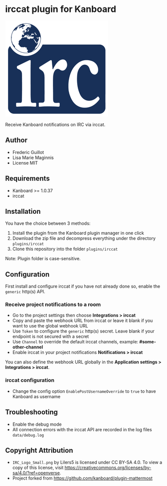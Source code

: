 irccat plugin for Kanboard
==============================

![IRC](https://raw.githubusercontent.com/e-lisa/plugin-irccat/refs/heads/main/IRC_Logo_Small.png)

Receive Kanboard notifications on IRC via irccat.

Author
------

- Frederic Guillot
- Lisa Marie Maginnis
- License MIT

Requirements
------------

- Kanboard >= 1.0.37
- irccat

Installation
------------

You have the choice between 3 methods:

1. Install the plugin from the Kanboard plugin manager in one click
2. Download the zip file and decompress everything under the directory `plugins/irccat`
3. Clone this repository into the folder `plugins/irccat`

Note: Plugin folder is case-sensitive.

Configuration
-------------

First install and configure irccat if you have not already done so, enable the `generic` http(s) API.

### Receive project notifications to a room

- Go to the project settings then choose **Integrations > irccat**
- Copy and paste the webhook URL from irccat or leave it blank if you want to use the global webhook URL
- Use `Token` to configure the `generic` http(s) secret. Leave blank if your endpoint is not secured with a secret
- Use `Channel` to override the default irccat channels, example: **#some-other-channel**
- Enable irccat in your project notifications **Notifications > irccat**

You can also define the webhook URL globally in the **Application settings > Integrations > irccat**.

### irccat configuration

- Change the config option `EnablePostUsernameOverride` to `true` to have Kanboard as username


## Troubleshooting

- Enable the debug mode
- All connection errors with the irccat API are recorded in the log files `data/debug.log`


## Copyright Attribution

- `IRC_Logo_Small.png` by Lilers5 is licensed under CC BY-SA 4.0. To view a copy of this license, visit https://creativecommons.org/licenses/by-sa/4.0/?ref=openverse.
- Project forked from https://github.com/kanboard/plugin-mattermost
